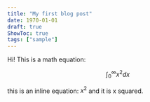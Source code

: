 ```yaml
---
title: "My first blog post"
date: 1970-01-01
draft: true
ShowToc: true
tags: ["sample"]
---
```

Hi! This is a math equation:

$$
\int_{0}^{\infty} x^2 dx
$$

this is an inline equation: $x^2$ and it is x squared.